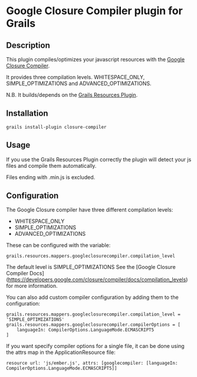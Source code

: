 # Google Closure Compiler plugin for Grails

## Description

This plugin compiles/optimizes your javascript resources with the [Google Closure Compiler](https://developers.google.com/closure/compiler/).

It provides three compilation levels. WHITESPACE_ONLY, SIMPLE_OPTIMIZATIONS and ADVANCED_OPTIMIZATIONS.

N.B. It builds/depends on the [Grails Resources Plugin](http://www.grails.org/plugin/resources).

## Installation

    grails install-plugin closure-compiler

## Usage

If you use the Grails Resources Plugin correctly the plugin will detect your js files and compile them automatically.

Files ending with .min.js is excluded.

## Configuration

The Google Closure compiler have three different compilation levels:

* WHITESPACE_ONLY
* SIMPLE_OPTIMIZATIONS
* ADVANCED_OPTIMIZATIONS

These can be configured with the variable:

    grails.resources.mappers.googleclosurecompiler.compilation_level

The default level is SIMPLE_OPTIMIZATIONS
See the [Google Closure Compiler Docs] (https://developers.google.com/closure/compiler/docs/compilation_levels) for more information.

You can also add custom compiler configuration by adding them to the configuration:

    grails.resources.mappers.googleclosurecompiler.compilation_level = 'SIMPLE_OPTIMIZATIONS'
    grails.resources.mappers.googleclosurecompiler.compilerOptions = [
        languageIn: CompilerOptions.LanguageMode.ECMASCRIPT5
    ]

If you want specify compiler options for a single file, it can be done using the attrs map in the ApplicationResource file:

    resource url: 'js/ember.js', attrs: [googlecompiler: [languageIn: CompilerOptions.LanguageMode.ECMASCRIPT5]]

